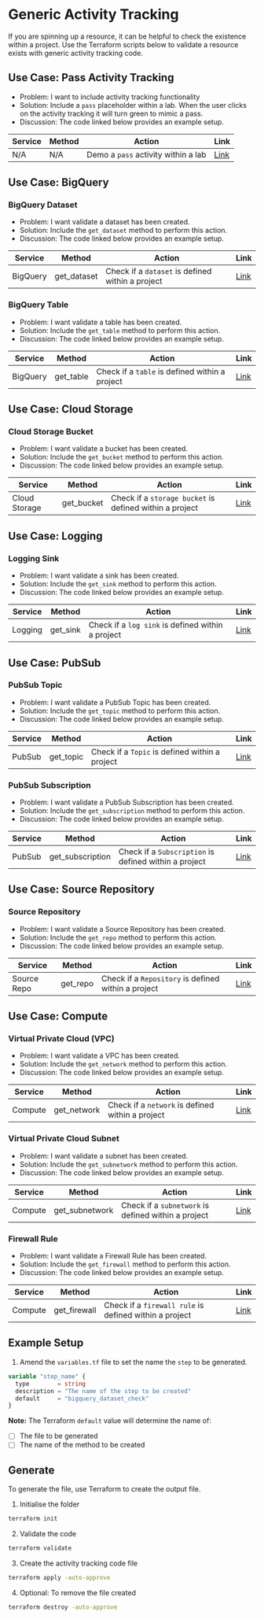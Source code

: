 # Generic Activity Tracking

If you are spinning up a resource, it can be helpful to check the existence within a project.
Use the Terraform scripts below to validate a resource exists with generic activity tracking code.


## Use Case: Pass Activity Tracking

* Problem: I want to include activity tracking functionality
* Solution: Include a `pass` placeholder within a lab. When the user clicks on the activity tracking it will turn green to mimic a pass.
* Discussion: The code linked below provides an example setup.

| Service | Method | Action | Link |
|---------|--------|--------|------|
| N/A | N/A | Demo a `pass` activity within a lab | [Link](https://github.com/CloudVLab/terraform-lab-foundation/tree/main/activity-tracking/pass_step_check) |


## Use Case: BigQuery 

### BigQuery Dataset

* Problem: I want validate a dataset has been created.
* Solution: Include the `get_dataset` method to perform this action.
* Discussion: The code linked below provides an example setup.

| Service | Method | Action | Link |
|---------|--------|--------|------|
| BigQuery | get_dataset | Check if a `dataset` is defined within a project | [Link](https://github.com/CloudVLab/terraform-lab-foundation/tree/main/activity-tracking/bq_dataset_create) |


### BigQuery Table

* Problem: I want validate a table has been created.
* Solution: Include the `get_table` method to perform this action.
* Discussion: The code linked below provides an example setup.

| Service | Method | Action | Link |
|---------|--------|--------|------|
| BigQuery | get_table | Check if a `table` is defined within a project | [Link](https://github.com/CloudVLab/terraform-lab-foundation/tree/main/activity-tracking/bq_table_create) |


## Use Case: Cloud Storage 

### Cloud Storage Bucket 

* Problem: I want validate a bucket has been created.
* Solution: Include the `get_bucket` method to perform this action.
* Discussion: The code linked below provides an example setup.

| Service | Method | Action | Link |
|---------|--------|--------|------|
| Cloud Storage | get_bucket | Check if a `storage bucket` is defined within a project | [Link](https://github.com/CloudVLab/terraform-lab-foundation/tree/main/activity-tracking/gcs_bucket_create) |

## Use Case: Logging 

### Logging Sink 

* Problem: I want validate a sink has been created.
* Solution: Include the `get_sink` method to perform this action.
* Discussion: The code linked below provides an example setup.

| Service | Method | Action | Link |
|---------|--------|--------|------|
| Logging | get_sink | Check if a `log sink` is defined within a project | [Link](https://github.com/CloudVLab/terraform-lab-foundation/tree/main/activity-tracking/log_sink_create) |

## Use Case: PubSub 

### PubSub Topic

* Problem: I want validate a PubSub Topic has been created.
* Solution: Include the `get_topic` method to perform this action.
* Discussion: The code linked below provides an example setup.

| Service | Method | Action | Link |
|---------|--------|--------|------|
| PubSub | get_topic | Check if a `Topic` is defined within a project | [Link](https://github.com/CloudVLab/terraform-lab-foundation/tree/main/activity-tracking/pubsub_topic_create) |

### PubSub Subscription 

* Problem: I want validate a PubSub Subscription has been created.
* Solution: Include the `get_subscription` method to perform this action.
* Discussion: The code linked below provides an example setup.

| Service | Method | Action | Link |
|---------|--------|--------|------|
| PubSub | get_subscription | Check if a `Subscription` is defined within a project | [Link](https://github.com/CloudVLab/terraform-lab-foundation/tree/main/activity-tracking/pubsub_sub_create) |

## Use Case: Source Repository 

### Source Repository

* Problem: I want validate a Source Repository has been created.
* Solution: Include the `get_repo` method to perform this action.
* Discussion: The code linked below provides an example setup.

| Service | Method | Action | Link |
|---------|--------|--------|------|
| Source Repo | get_repo | Check if a `Repository` is defined within a project | [Link](https://github.com/CloudVLab/terraform-lab-foundation/tree/main/activity-tracking/source_repo_create) |

## Use Case: Compute

### Virtual Private Cloud (VPC) 

* Problem: I want validate a VPC has been created.
* Solution: Include the `get_network` method to perform this action.
* Discussion: The code linked below provides an example setup.

| Service | Method | Action | Link |
|---------|--------|--------|------|
| Compute | get_network | Check if a `network` is defined within a project | [Link](https://github.com/CloudVLab/terraform-lab-foundation/tree/main/activity-tracking/vpc_network_create) |

### Virtual Private Cloud Subnet 

* Problem: I want validate a subnet has been created.
* Solution: Include the `get_subnetwork` method to perform this action.
* Discussion: The code linked below provides an example setup.

| Service | Method | Action | Link |
|---------|--------|--------|------|
| Compute | get_subnetwork | Check if a `subnetwork` is defined within a project | [Link](https://github.com/CloudVLab/terraform-lab-foundation/tree/main/activity-tracking/vpc_subnet_create) |


### Firewall Rule 

* Problem: I want validate a Firewall Rule has been created.
* Solution: Include the `get_firewall` method to perform this action.
* Discussion: The code linked below provides an example setup.

| Service | Method | Action | Link |
|---------|--------|--------|------|
| Compute | get_firewall | Check if a `firewall rule` is defined within a project | [Link](https://github.com/CloudVLab/terraform-lab-foundation/tree/main/activity-tracking/fw_rule_create) |


## Example Setup

1. Amend the `variables.tf` file to set the name the `step` to be generated.

```terraform
variable "step_name" {
  type        = string
  description = "The name of the step to be created"
  default     = "bigquery_dataset_check"
}
```

__Note:__ The Terraform `default` value will determine the name of:

- [ ] The file to be generated
- [ ] The name of the method to be created

## Generate

To generate the file, use Terraform to create the output file.

1. Initialise the folder 
```bash
terraform init
```

2. Validate the code
```bash
terraform validate
```

3. Create the activity tracking code file
```bash
terraform apply -auto-approve
```

4. Optional: To remove the file created
```bash
terraform destroy -auto-approve
```
